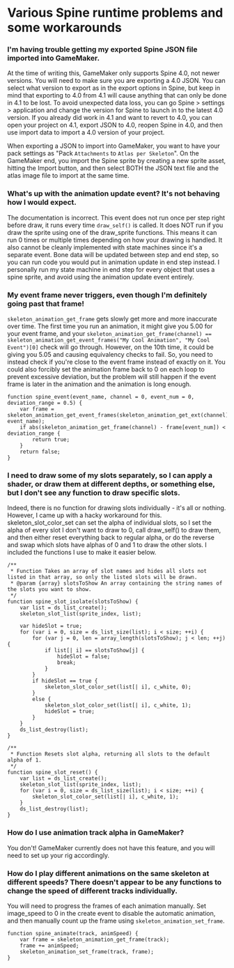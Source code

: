 # Various Spine runtime problems and some workarounds


### I'm having trouble getting my exported Spine JSON file imported into GameMaker.
At the time of writing this, GameMaker only supports Spine 4.0, not newer versions. You will need to make sure you are exporting a 4.0 JSON. You can select what version to export as in the export options in Spine, but keep in mind that exporting to 4.0 from 4.1 will cause anything that can only be done in 4.1 to be lost. To avoid unexpected data loss, you can go Spine > settings > application and change the version for Spine to launch in to the latest 4.0 version. If you already did work in 4.1 and want to revert to 4.0, you can open your project on 4.1, export JSON to 4.0, reopen Spine in 4.0, and then use import data to import a 4.0 version of your project.

When exporting a JSON to import into GameMaker, you want to have your pack settings as  "Pack ``Attachments`` to ``Atlas per Skeleton``". On the GameMaker end, you import the Spine sprite by creating a new sprite asset, hitting the Import button, and then select BOTH the JSON text file and the atlas image file to import at the same time.


### What's up with the animation update event? It's not behaving how I would expect.
The documentation is incorrect. This event does not run once per step right before draw, it runs every time ``draw_self()`` is called. It does NOT run if you draw the sprite using one of the draw_sprite functions. This means it can run 0 times or multiple times depending on how your drawing is handled. It also cannot be cleanly implemented with state machines since it's a separate event. Bone data will be updated between step and end step, so you can run code you would put in animation update in end step instead. I personally run my state machine in end step for every object that uses a spine sprite, and avoid using the animation update event entirely.


### My event frame never triggers, even though I'm definitely going past that frame!
`skeleton_animation_get_frame` gets slowly get more and more inaccurate over time. The first time you run an animation, it might give you 5.00 for your event frame, and your `skeleton_animation_get_frame(channel) == skeleton_animation_get_event_frames("My Cool Animation", "My Cool Event")[0]` check will go through. However, on the 10th time, it could be giving you 5.05 and causing equivalency checks to fail. So, you need to instead check if you're close to the event frame instead of exactly on it. You could also forcibly set the animation frame back to 0 on each loop to prevent excessive deviation, but the problem will still happen if the event frame is later in the animation and the animation is long enough. 
```
function spine_event(event_name, channel = 0, event_num = 0, deviation_range = 0.5) {
    var frame = skeleton_animation_get_event_frames(skeleton_animation_get_ext(channel), event_name);
    if abs(skeleton_animation_get_frame(channel) - frame[event_num]) < deviation_range {
        return true;
    }
    return false;
}
```


### I need to draw some of my slots separately, so I can apply a shader, or draw them at different depths, or something else, but I don't see any function to draw specific slots.
Indeed, there is no function for drawing slots individually - it's all or nothing. However, I came up with a hacky workaround for this. skeleton_slot_color_set can set the alpha of individual slots, so I set the alpha of every slot I don't want to draw to 0, call draw_self() to draw them, and then either reset everything back to regular alpha, or do the reverse and swap which slots have alphas of 0 and 1 to draw the other slots. I included the functions I use to make it easier below.
```
/**
 * Function Takes an array of slot names and hides all slots not listed in that array, so only the listed slots will be drawn.
 * @param {array} slotsToShow An array containing the string names of the slots you want to show.
 */
function spine_slot_isolate(slotsToShow) {
    var list = ds_list_create();
    skeleton_slot_list(sprite_index, list);
    
    var hideSlot = true;
    for (var i = 0, size = ds_list_size(list); i < size; ++i) {
        for (var j = 0, len = array_length(slotsToShow); j < len; ++j) {
            if list[| i] == slotsToShow[j] {
                hideSlot = false;
                break;
            }
        }
        if hideSlot == true {
            skeleton_slot_color_set(list[| i], c_white, 0);
        }
        else {
            skeleton_slot_color_set(list[| i], c_white, 1);
            hideSlot = true;
        }
    }
    ds_list_destroy(list);
}

/**
 * Function Resets slot alpha, returning all slots to the default alpha of 1.
 */
function spine_slot_reset() {
    var list = ds_list_create();
    skeleton_slot_list(sprite_index, list);
    for (var i = 0, size = ds_list_size(list); i < size; ++i) {
        skeleton_slot_color_set(list[| i], c_white, 1);
    }
    ds_list_destroy(list);
}
```


### How do I use animation track alpha in GameMaker?
You don't! GameMaker currently does not have this feature, and you will need to set up your rig accordingly.


### How do I play different animations on the same skeleton at different speeds? There doesn't appear to be any functions to change the speed of different tracks individually.
You will need to progress the frames of each animation manually. Set image_speed to 0 in the create event to disable the automatic animation, and then manually count up the frame using `skeleton_animation_set_frame`.
```
function spine_animate(track, animSpeed) {
	var frame = skeleton_animation_get_frame(track);
	frame += animSpeed;
	skeleton_animation_set_frame(track, frame);
}
```
